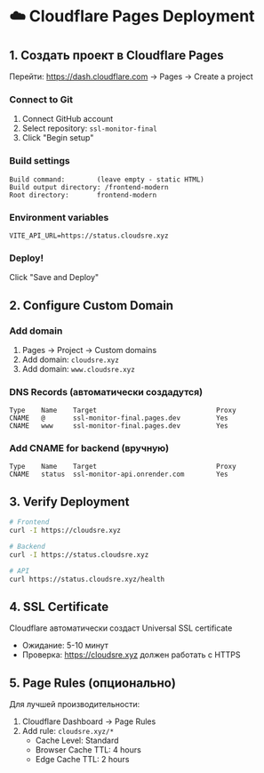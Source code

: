 # ☁️ Cloudflare Pages Deployment

## 1. Создать проект в Cloudflare Pages

Перейти: https://dash.cloudflare.com → Pages → Create a project

### Connect to Git
1. Connect GitHub account
2. Select repository: `ssl-monitor-final`
3. Click "Begin setup"

### Build settings
```
Build command:        (leave empty - static HTML)
Build output directory: /frontend-modern
Root directory:       frontend-modern
```

### Environment variables
```
VITE_API_URL=https://status.cloudsre.xyz
```

### Deploy!
Click "Save and Deploy"

## 2. Configure Custom Domain

### Add domain
1. Pages → Project → Custom domains
2. Add domain: `cloudsre.xyz`
3. Add domain: `www.cloudsre.xyz`

### DNS Records (автоматически создадутся)
```
Type    Name    Target                              Proxy
CNAME   @       ssl-monitor-final.pages.dev         Yes
CNAME   www     ssl-monitor-final.pages.dev         Yes
```

### Add CNAME for backend (вручную)
```
Type    Name    Target                              Proxy
CNAME   status  ssl-monitor-api.onrender.com        Yes
```

## 3. Verify Deployment

```bash
# Frontend
curl -I https://cloudsre.xyz

# Backend
curl -I https://status.cloudsre.xyz

# API
curl https://status.cloudsre.xyz/health
```

## 4. SSL Certificate

Cloudflare автоматически создаст Universal SSL certificate
- Ожидание: 5-10 минут
- Проверка: https://cloudsre.xyz должен работать с HTTPS

## 5. Page Rules (опционально)

Для лучшей производительности:
1. Cloudflare Dashboard → Page Rules
2. Add rule: `cloudsre.xyz/*`
   - Cache Level: Standard
   - Browser Cache TTL: 4 hours
   - Edge Cache TTL: 2 hours
